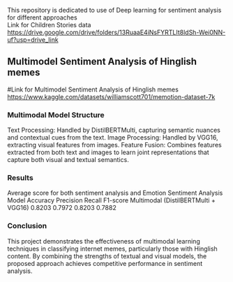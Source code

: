 This repository is dedicated to use of Deep learning for sentiment analysis for different approaches<br/>
Link for Children Stories data
https://drive.google.com/drive/folders/13RuaaE4iNsFYRTLIt8ldSh-Wei0NN-uf?usp=drive_link

## Multimodel Sentiment Analysis of Hinglish memes
#Link for Multimodel Sentiment Analysis of Hinglish memes
https://www.kaggle.com/datasets/williamscott701/memotion-dataset-7k

### Multimodal Model Structure
Text Processing: Handled by DistilBERTMulti, capturing semantic nuances and contextual cues from the text.
Image Processing: Handled by VGG16, extracting visual features from images.
Feature Fusion: Combines features extracted from both text and images to learn joint representations that capture both visual and textual semantics.

### Results
Average score for both sentiment analysis and Emotion Sentiment Analysis
Model	                                Accuracy	Precision	Recall	F1-score
Multimodal (DistilBERTMulti + VGG16)	0.8203	  0.7972	  0.8203	0.7882

### Conclusion
This project demonstrates the effectiveness of multimodal learning techniques in classifying internet memes, particularly those with Hinglish content. By combining the strengths of textual and visual models, the proposed approach achieves competitive performance in sentiment analysis. 
